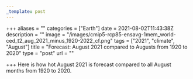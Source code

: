 ```yaml
---
_template: post
---
```




+++
aliases = ""
categories = ["Earth"]
date = 2021-08-02T11:43:38Z
description = ""
image = "/images/cmip5-rcp85-ensavg-1mem_world-ced_t2_aug_2021_minus_1920-2022_cf.png"
tags = ["2021", "climate", "August"]
title = "Forecast: August 2021 compared to Augusts from 1920 to 2020"
type = "post"
url = ""

+++
Here is how hot August 2021 is forecast compared to all August months from 1920 to 2020.
